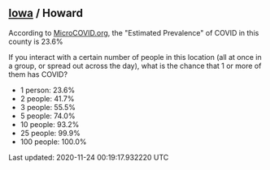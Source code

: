 
## [Iowa](/united-states/iowa) / Howard

According to [MicroCOVID.org](http://microcovid.org),
the "Estimated Prevalence" of COVID in this county is 23.6%

If you interact with a certain number of people in this location
(all at once in a group, or spread out across the day), what is the chance that
1 or more of them has COVID?

- 1 person: 23.6%
- 2 people: 41.7%
- 3 people: 55.5%
- 5 people: 74.0%
- 10 people: 93.2%
- 25 people: 99.9%
- 100 people: 100.0%

Last updated: 2020-11-24 00:19:17.932220 UTC
